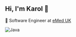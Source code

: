 ## Hi, I'm Karol 👋

🔭 Software Engineer at [eMed UK](https://www.emed.com/uk)

![Java](https://img.shields.io/badge/java-%23ED8B00.svg?style=for-the-badge&logo=openjdk&logoColor=white)
<!--
**anakromeiro/anakromeiro** is a ✨ _special_ ✨ repository because its `README.md` (this file) appears on your GitHub profile.

Here are some ideas to get you started:


- 🌱 I’m currently learning ...
- 👯 I’m looking to collaborate on ...
- 🤔 I’m looking for help with ...
- 💬 Ask me about ...
- 📫 How to reach me: ...
- 😄 Pronouns: ...
- ⚡ Fun fact: ...
-->
